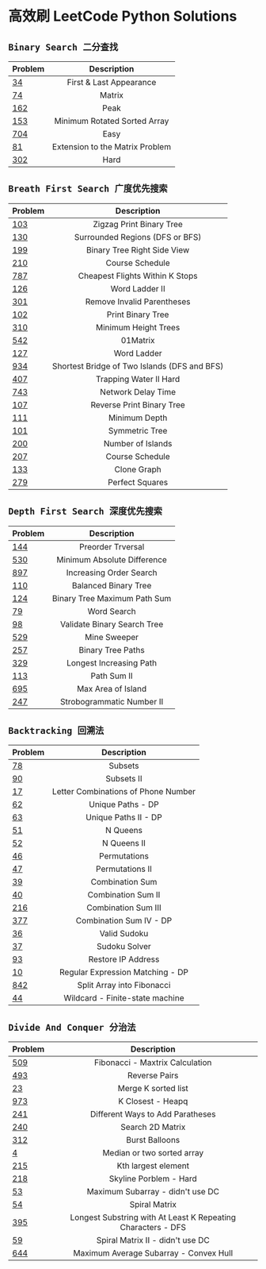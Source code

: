 # 高效刷 LeetCode Python Solutions
## `Binary Search 二分查找`

Problem | Description
:------- | :-----:
[34](https://leetcode.com/problems/find-first-and-last-position-of-element-in-sorted-array/description/) | First & Last Appearance 
[74](https://leetcode.com/problems/search-a-2d-matrix/) | Matrix 
[162](https://leetcode.com/problems/find-peak-element/) | Peak
[153](https://leetcode.com/problems/find-minimum-in-rotated-sorted-array/) | Minimum Rotated Sorted Array
[704](https://leetcode.com/problems/binary-search/) | Easy 
[81](https://leetcode.com/problems/search-in-rotated-sorted-array-ii/) |  Extension to the Matrix Problem 
[302](https://www.lintcode.com/problem/smallest-rectangle-enclosing-black-pixels/description) | Hard 


## `Breath First Search 广度优先搜索`

Problem | Description 
:------- | :-----:
[103](https://leetcode.com/problems/binary-tree-zigzag-level-order-traversal/) | Zigzag Print Binary Tree
[130](https://leetcode.com/problems/surrounded-regions/) | Surrounded Regions (DFS or BFS)
[199](https://leetcode.com/problems/binary-tree-right-side-view/) | Binary Tree Right Side View
[210](https://leetcode.com/problems/course-schedule-ii/) | Course Schedule
[787](https://leetcode.com/problems/cheapest-flights-within-k-stops/) | Cheapest Flights Within K Stops
[126](https://leetcode.com/problems/word-ladder-ii/) | Word Ladder II
[301](https://leetcode.com/problems/remove-invalid-parentheses/) | Remove Invalid Parentheses
[102](https://leetcode.com/problems/binary-tree-level-order-traversal/submissions/)| Print Binary Tree
[310](https://leetcode.com/problems/minimum-height-trees/submissions/)| Minimum Height Trees
[542](https://leetcode.com/problems/01-matrix/)| 01Matrix
[127](https://leetcode.com/problems/word-ladder/submissions/)| Word Ladder
[934](https://leetcode.com/problems/shortest-bridge/submissions/)| Shortest Bridge of Two Islands (DFS and BFS)
[407](https://leetcode.com/problems/trapping-rain-water-ii/)| Trapping Water II Hard
[743](https://leetcode.com/problems/network-delay-time/submissions/)| Network Delay Time
[107](https://leetcode.com/problems/binary-tree-level-order-traversal-ii/)| Reverse Print Binary Tree
[111](https://leetcode.com/problems/minimum-depth-of-binary-tree/)| Minimum Depth
[101](https://leetcode.com/problems/symmetric-tree/submissions/)| Symmetric Tree
[200](https://leetcode.com/problems/number-of-islands/)| Number of Islands
[207](https://leetcode.com/problems/course-schedule/submissions/)| Course Schedule
[133](https://leetcode.com/problems/clone-graph/submissions/)| Clone Graph
[279](https://leetcode.com/problems/perfect-squares/submissions/)| Perfect Squares

## `Depth First Search 深度优先搜索`

Problem | Description 
:------- | :-----:
[144](https://leetcode.com/problems/binary-tree-preorder-traversal/submissions/) | Preorder Trversal
[530](https://leetcode.com/problems/minimum-absolute-difference-in-bst/) | Minimum Absolute Difference
[897](https://leetcode.com/problems/increasing-order-search-tree/) | Increasing Order Search 
[110](https://leetcode.com/problems/balanced-binary-tree/) | Balanced Binary Tree
[124](https://leetcode.com/problems/binary-tree-maximum-path-sum/) | Binary Tree Maximum Path Sum
[79](https://leetcode.com/problems/word-search/) | Word Search
[98](https://leetcode.com/problems/validate-binary-search-tree/) | Validate Binary Search Tree
[529](https://leetcode.com/problems/minesweeper/) | Mine Sweeper
[257](https://leetcode.com/problems/binary-tree-paths/submissions/) | Binary Tree Paths
[329](https://leetcode.com/problems/longest-increasing-path-in-a-matrix/) | Longest Increasing Path
[113](https://leetcode.com/problems/path-sum-ii/) | Path Sum II
[695](https://leetcode.com/problems/max-area-of-island/) | Max Area of Island
[247](https://leetcode.com/problems/strobogrammatic-number-ii/) | Strobogrammatic Number II


## `Backtracking 回溯法`
Problem | Description 
:------- | :-----:
[78](https://leetcode.com/problems/subsets/) | Subsets
[90](https://leetcode.com/problems/subsets-ii/)| Subsets II 
[17](https://leetcode.com/problems/letter-combinations-of-a-phone-number/) | Letter Combinations of Phone Number
[62](https://leetcode.com/problems/unique-paths/) | Unique Paths - DP
[63](https://leetcode.com/problems/unique-paths-ii/) | Unique Paths II - DP
[51](https://leetcode.com/problems/n-queens/) | N Queens 
[52](https://leetcode.com/problems/n-queens-ii/) | N Queens II 
[46](https://leetcode.com/problems/permutations/) | Permutations 
[47](https://leetcode.com/problems/permutations-ii/) | Permutations II
[39](https://leetcode.com/problems/combination-sum/) | Combination Sum
[40](https://leetcode.com/problems/combination-sum-ii/) | Combination Sum II 
[216](https://leetcode.com/problems/combination-sum-iii/) | Combination Sum III
[377](https://leetcode.com/problems/combination-sum-iv/) | Combination Sum IV - DP
[36](https://leetcode.com/problems/valid-sudoku/) | Valid Sudoku
[37](https://leetcode.com/problems/sudoku-solver/) | Sudoku Solver 
[93](https://leetcode.com/problems/restore-ip-addresses/) | Restore IP Address
[10](https://leetcode.com/problems/regular-expression-matching/) | Regular Expression Matching - DP 
[842](https://leetcode.com/problems/split-array-into-fibonacci-sequence/) | Split Array into Fibonacci
[44](https://leetcode.com/problems/wildcard-matching/) | Wildcard - Finite-state machine

## `Divide And Conquer 分治法`
Problem | Description 
:------- | :-----:
[509](https://leetcode.com/problems/fibonacci-number/) | Fibonacci - Maxtrix Calculation
[493](https://leetcode.com/problems/reverse-pairs/) | Reverse Pairs
[23](https://leetcode.com/problems/merge-k-sorted-lists/) | Merge K sorted list
[973](https://leetcode.com/problems/k-closest-points-to-origin/) | K Closest - Heapq
[241](https://leetcode.com/problems/different-ways-to-add-parentheses/) | Different Ways to Add Paratheses
[240](https://leetcode.com/problems/search-a-2d-matrix-ii/) | Search 2D Matrix
[312](https://leetcode.com/problems/burst-balloons/submissions/) | Burst Balloons
[4](https://leetcode.com/problems/median-of-two-sorted-arrays/)| Median or two sorted array
[215](https://leetcode.com/problems/kth-largest-element-in-an-array/) | Kth largest element
[218](https://leetcode.com/problems/the-skyline-problem/) | Skyline Porblem - Hard
[53](https://leetcode.com/problems/maximum-subarray/) | Maximum Subarray - didn't use DC
[54](https://leetcode.com/problems/spiral-matrix/) | Spiral Matrix
[395](https://leetcode.com/problems/longest-substring-with-at-least-k-repeating-characters/submissions/) | Longest Substring with At Least K Repeating Characters - DFS
[59](https://leetcode.com/problems/spiral-matrix-ii/submissions/) | Spiral Matrix II - didn't use DC
[644](https://leetcode.com/problems/maximum-average-subarray-ii/) | Maximum Average Subarray - Convex Hull

